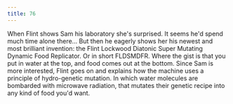 ```yaml
---
title: 76
---
```


When Flint shows Sam his laboratory she's surprised.
It seems he'd spend much time alone there&hellip;
But then he eagerly shows her his newest and most brilliant invention: the Flint Lockwood Diatonic Super Mutating Dynamic Food Replicator.
Or in short FLDSMDFR.
Where the gist is that you put in water at the top, and food comes out at the bottom.
Since Sam is more interested, Flint goes on and explains how the machine uses a principle of hydro-genetic mutation.
In which water molecules are bombarded with microwave radiation, that mutates their genetic recipe into any kind of food you'd want.
